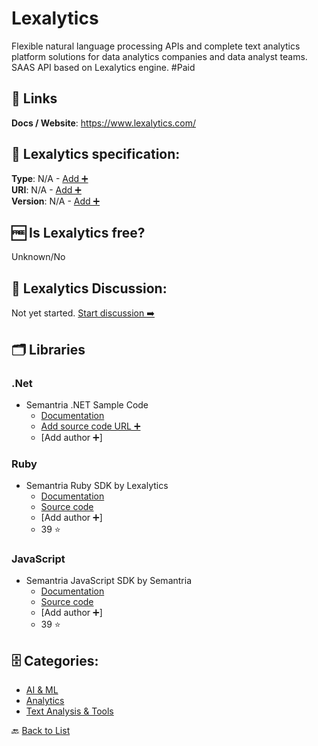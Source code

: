 # Lexalytics
Flexible natural language processing APIs and complete text analytics platform solutions for data analytics companies and data analyst teams. SAAS API based on Lexalytics engine. #Paid

##  🔗 Links
**Docs / Website**: https://www.lexalytics.com/

## 🧬 Lexalytics specification:
**Type**: N/A - [Add ➕](https://github.com/apis-list/apis-list/edit/main/apis-list.yaml)  
**URI**: N/A - [Add ➕](https://github.com/apis-list/apis-list/edit/main/apis-list.yaml)  
**Version**: N/A - [Add ➕](https://github.com/apis-list/apis-list/edit/main/apis-list.yaml)

## 🆓 Is Lexalytics free?
 Unknown/No 

## 💬 Lexalytics Discussion:
Not yet started. [Start discussion ➡️](https://github.com/apis-list/apis-list/discussions/new)

## 🗂️ Libraries
### .Net
- Semantria .NET Sample Code
    - [Documentation](https://semantria.readme.io/docs/quick-start-with-net)
    - [Add source code URL ➕]()
    - [Add author ➕]

### Ruby
- Semantria Ruby SDK by Lexalytics
    - [Documentation](https://semantria.readme.io/docs/sdks)
    - [Source code](https://github.com/Semantria/semantria-sdk/tree/master/Ruby)
    - [Add author ➕]
    - 39 ⭐

### JavaScript
- Semantria JavaScript SDK by Semantria
    - [Documentation](https://semantria.com/support/developer/docs/sdks)
    - [Source code](https://github.com/Semantria/semantria-sdk/tree/master/JavaScript)
    - [Add author ➕]
    - 39 ⭐


## 🗄️ Categories:
- [AI & ML](https://github.com/apis-list/apis-list#ai--ml-)
- [Analytics](https://github.com/apis-list/apis-list#analytics-)
- [Text Analysis & Tools](https://github.com/apis-list/apis-list#text-analysis--tools-)

🔙  [Back to List](https://github.com/apis-list/apis-list)
